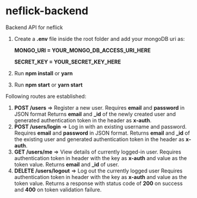 # neflick-backend
Backend API for neflick

1. Create a **.env** file inside the root folder and 
    add your mongoDB uri as:

    **MONGO_URI = YOUR_MONGO_DB_ACCESS_URI_HERE**

    **SECRET_KEY = YOUR_SECRET_KEY_HERE**

2. Run **npm install** or **yarn**

3. Run **npm start** or **yarn start**

Following routes are established:
1. **POST /users** => Register a new user.
Requires **email** and **password** in JSON format
Returns **email** and **_id** of the newly created user and generated authentication token in the header as **x-auth**.
2. **POST /users/login** => Log in with an existing username and password.
Requires **email** and **password** in JSON format.
Returns **email** and **_id** of the existing user and generated authentication token in the header as **x-auth**.
3. **GET /users/me** => View details of currently logged-in user.
Requires authentication token in header with the key as **x-auth** and value as the token value.
Returns **email** and **_id** of user.
4. **DELETE /users/logout** => Log out the currently logged user
Requires authentication token in header with the key as **x-auth** and value as the token value.
Returns a response with status code of **200** on success and **400** on token validation failure.
